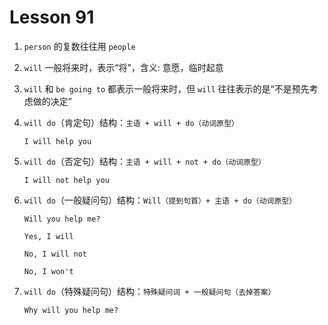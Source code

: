 # Lesson 91

1. `person` 的复数往往用 `people`

2. `will` 一般将来时，表示“将”，含义: 意愿，临时起意

3. `will` 和 `be going to` 都表示一般将来时，但 `will` 往往表示的是“不是预先考虑做的决定”

4. `will do`（肯定句）结构：`主语 + will + do（动词原型）`

   ```
   I will help you
   ```

5. `will do`（否定句）结构：`主语 + will + not + do（动词原型）`

   ```
   I will not help you
   ```

6. `will do`（一般疑问句）结构：`Will（提到句首）+ 主语 + do（动词原型）`

   ```
   Will you help me?

   Yes, I will

   No, I will not

   No, I won't
   ```

7. `will do`（特殊疑问句）结构：`特殊疑问词 + 一般疑问句（去掉答案）`

   ```
   Why will you help me?
   ```
